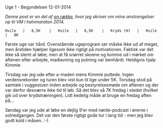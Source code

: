 Uge 1 - Begyndelsen
12-01-2014

*Denne post er en del af [en række](/halfmarathon2014.html), hvor jeg skriver om mine anstrengelser op til VM i halvmaraton 2014.*

    Hvile	|	6,5K	|	Hvile	|	6,5K	|	Kryds (H)	|	Hvile	|	8K

Første uge var hård. Ovenstående ugeprogram ser måske ikke ud af meget, men årstiden hjælper ligesom ikke rigtigt på motivationen. Faktisk var det ikke så slemt at løbe; men at få snørret skoene og komme ud i mørket om aftenen efter arbejde, madlavning og putning var benhårdt. Heldigvis hjalp Kimmie.

Tirsdag var jeg ude efter a-maden mens Kimmie puttede. Ingen verdensrekorder og turen blev vist kun til lige under 5K. Torsdag stod på samtale i vuggestuen inden arbejde og bestyrelsesmøde om aftenen og der var derfor desværre ikke tid til løb. Så det blev så 7K fredag i stedet (hvilket gik ud over krydstræningen). Lidt kedelig måde at bruge en fredag aften på...

Søndag var jeg ude at løbe en dejlig 9'er med nørde-podcast i ørerne i solnedgangen. Det var den første rigtigt gode tur i lang tid - men jeg blev godt kold i måsen. :-) 

